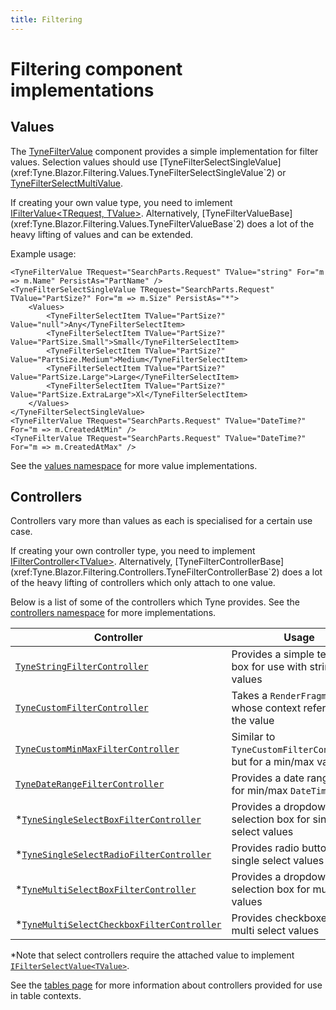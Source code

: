 ```yaml
---
title: Filtering
---
```


# Filtering component implementations

## Values
The [TyneFilterValue](xref:Tyne.Blazor.Filtering.Values.TyneFilterValue`2) component provides a simple implementation for filter values.
Selection values should use [TyneFilterSelectSingleValue](xref:Tyne.Blazor.Filtering.Values.TyneFilterSelectSingleValue`2)
or [TyneFilterSelectMultiValue](xref:Tyne.Blazor.Filtering.Values.TyneFilterSelectMultiValue`2).

If creating your own value type, you need to imlement [IFilterValue\<TRequest, TValue\>](xref:Tyne.Blazor.Filtering.Values.IFilterValue`2).
Alternatively, [TyneFilterValueBase](xref:Tyne.Blazor.Filtering.Values.TyneFilterValueBase`2)
does a lot of the heavy lifting of values and can be extended.

Example usage:

```razor
<TyneFilterValue TRequest="SearchParts.Request" TValue="string" For="m => m.Name" PersistAs="PartName" />
<TyneFilterSelectSingleValue TRequest="SearchParts.Request" TValue="PartSize?" For="m => m.Size" PersistAs="*">
    <Values>
        <TyneFilterSelectItem TValue="PartSize?" Value="null">Any</TyneFilterSelectItem>
        <TyneFilterSelectItem TValue="PartSize?" Value="PartSize.Small">Small</TyneFilterSelectItem>
        <TyneFilterSelectItem TValue="PartSize?" Value="PartSize.Medium">Medium</TyneFilterSelectItem>
        <TyneFilterSelectItem TValue="PartSize?" Value="PartSize.Large">Large</TyneFilterSelectItem>
        <TyneFilterSelectItem TValue="PartSize?" Value="PartSize.ExtraLarge">Xl</TyneFilterSelectItem>
    </Values>
</TyneFilterSelectSingleValue>
<TyneFilterValue TRequest="SearchParts.Request" TValue="DateTime?" For="m => m.CreatedAtMin" />
<TyneFilterValue TRequest="SearchParts.Request" TValue="DateTime?" For="m => m.CreatedAtMax" />
```

See the [values namespace](xref:Tyne.Blazor.Filtering.Values) for more value implementations.

## Controllers
Controllers vary more than values as each is specialised for a certain use case.

If creating your own controller type, you need to implement [IFilterController\<TValue\>](xref:Tyne.Blazor.Filtering.Controllers.IFilterController`1).
Alternatively, [TyneFilterControllerBase](xref:Tyne.Blazor.Filtering.Controllers.TyneFilterControllerBase`2)
does a lot of the heavy lifting of controllers which only attach to one value.

Below is a list of some of the controllers which Tyne provides.
See the [controllers namespace](xref:Tyne.Blazor.Filtering.Controllers) for more implementations.

| Controller | Usage |
| ---------- | ----- |
| [`TyneStringFilterController`](xref:Tyne.Blazor.Filtering.Controllers.TyneStringFilterController`1) | Provides a simple text input box for use with string values |
| [`TyneCustomFilterController`](xref:Tyne.Blazor.Filtering.Controllers.TyneCustomFilterController`2) | Takes a `RenderFragment<T>` whose context references the value |
| [`TyneCustomMinMaxFilterController`](xref:Tyne.Blazor.Filtering.Controllers.TyneCustomMinMaxFilterController`2) | Similar to `TyneCustomFilterController`, but for a min/max value |
| [`TyneDateRangeFilterController`](xref:Tyne.Blazor.Filtering.Controllers.TyneDateRangeFilterController`1) | Provides a date range picker for min/max `DateTime`s |
| *[`TyneSingleSelectBoxFilterController`](xref:Tyne.Blazor.Filtering.Controllers.TyneSingleSelectBoxFilterController`2) | Provides a dropdown selection box for single select values |
| *[`TyneSingleSelectRadioFilterController`](xref:Tyne.Blazor.Filtering.Controllers.TyneSingleSelectRadioFilterController`2) | Provides radio buttons for single select values |
| *[`TyneMultiSelectBoxFilterController`](xref:Tyne.Blazor.Filtering.Controllers.TyneMultiSelectBoxFilterController`2) | Provides a dropdown selection box for multi select values |
| *[`TyneMultiSelectCheckboxFilterController`](xref:Tyne.Blazor.Filtering.Controllers.TyneMultiSelectCheckboxFilterController`2) | Provides checkboxes for multi select values |

\*Note that select controllers require the attached value to implement [`IFilterSelectValue<TValue>`](xref:Tyne.Blazor.Filtering.Values.IFilterSelectValue`1).

See the [tables page](../tables.md) for more information about controllers provided for use in table contexts.
